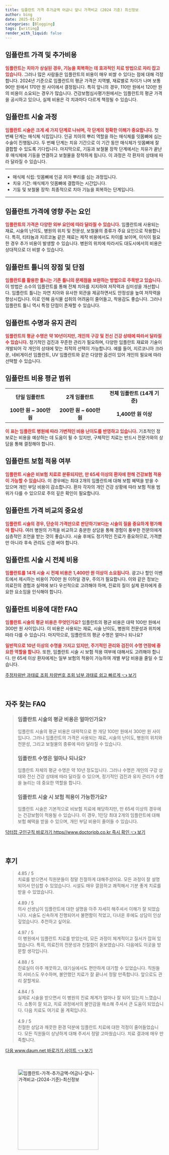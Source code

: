 ```yaml
---
title: 임플란트 가격 추가금액 어금니 앞니 가격비교 (2024 기준) 최신정보
author: bing
date: 2025-01-27
categories: [Blogging]
tags: [writing]
render_with_liquid: false
---
```



<h2 id='임플란트_가격_및_추가비용'>임플란트 가격 및 추가비용</h2>

<p><b><span style="color: #ee2323;">임플란트는 치아가 상실된 경우, 기능을 회복하는 데 효과적인 치료 방법으로 자리 잡고 있습니다.</span></b> 그러나 많은 사람들은 임플란트의 비용이 매우 비쌀 수 있다는 점에 대해 걱정합니다. 2024년 기준으로 임플란트의 평균 가격은 지역별, 재료별로 차이가 나며 보통 90만 원에서 170만 원 사이에서 결정됩니다. 특히 앞니의 경우, 110만 원에서 120만 원의 비용이 소요되는 경우가 많습니다. 건강보험심사평가원에서는 임플란트의 평균 가격을 공시하고 있으나, 실제 비용은 각 치과마다 다르게 책정될 수 있습니다. </p>

<h2 id='임플란트_시술_과정'>임플란트 시술 과정</h2>

<p><b><span style="color: #ee2323;">임플란트 시술은 크게 세 가지 단계로 나뉘며, 각 단계의 정확한 이해가 중요합니다.</span></b> 첫 번째 단계는 매식체 식립입니다. 인공 치아의 뿌리 역할을 하는 매식체를 잇몸뼈에 심는 수술이 진행됩니다. 두 번째 단계는 치유 기간으로 이 기간 동안 매식체가 잇몸뼈에 잘 결합할 수 있도록 기다립니다. 마지막으로, 기둥과 보철물 장착 단계에서는 치유가 끝난 후 매식체에 기둥을 연결하고 보철물을 장착하게 됩니다. 이 과정은 각 환자의 상태에 따라 달라질 수 있습니다.</p>

<hr />

<ul>
    <li>매식체 식립: 잇몸뼈에 인공 치아 뿌리를 심는 과정입니다.</li>
    <li>치유 기간: 매식체가 잇몸뼈에 결합하는 시간입니다.</li>
    <li>기둥 및 보철물 장착: 최종적으로 치아 기능을 회복하는 단계입니다.</li>
</ul>

<hr />

<h2 id='임플란트_가격에_영향_주는_요인'>임플란트 가격에 영향 주는 요인</h2>

<p><b><span style="color: #ee2323;">임플란트의 가격은 다양한 외부 요인에 따라 달라질 수 있습니다.</span></b> 임플란트에 사용되는 재료, 시술의 난이도, 병원의 위치 및 전문성, 보철물의 종류가 주요 요인으로 작용합니다. 특히, 티타늄과 지르코늄 같은 재료는 제작 비용에서도 차이를 보이며, 이식이 필요한 경우 추가 비용이 발생할 수 있습니다. 병원의 위치에 따라서도 대도시에서의 비용은 상대적으로 더 비쌀 수 있습니다.</p>

<h2 id='임플란트_틀니_장점_및_단점'>임플란트 틀니의 장점 및 단점</h2>

<p><b><span style="color: #ee2323;">임플란트를 활용한 틀니는 기존 틀니의 문제점을 보완하는 방법으로 주목받고 있습니다.</span></b> 이 방법은 소수의 임플란트를 통해 전체 치아를 지지하여 저작력과 심미성을 개선합니다. 임플란트 틀니는 자연 치아와 유사한 외관을 제공하면서도 안정성을 높여 저작력을 향상시킵니다. 이로 인해 음식물 섭취의 어려움이 줄어들고, 착용감도 좋습니다. 그러나 임플란트 틀니 역시 특정 단점이 존재할 수 있습니다.</p>

<h2 id='임플란트_수명과_유지관리'>임플란트 수명과 유지 관리</h2>

<p><b><span style="color: #ee2323;">임플란트의 평균 수명은 약 10년이지만, 개인의 구강 및 전신 건강 상태에 따라서 달라질 수 있습니다.</span></b> 정기적인 검진과 꾸준한 관리가 필요하며, 다양한 임플란트 재료와 기술이 개발되어 각 개인의 상태에 맞는 최적의 선택이 가능합니다. 예를 들어, 지르코니아 크라운, 네비게이션 임플란트, UV 임플란트와 같은 다양한 옵션이 있어 개인의 필요에 따라 선택할 수 있습니다. </p>

<h2 id='임플란트_비용_평균_범위'>임플란트 비용 평균 범위</h2>

<table>
    <tr>
        <td style="text-align: center; height: 17px;"><b>단일 임플란트</b></td>
        <td style="text-align: center; height: 17px;"><b>2개 임플란트</b></td>
        <td style="text-align: center; height: 17px;"><b>전체 임플란트 (14개 기준)</b></td>
    </tr>
    <tr>
        <td style="text-align: center; height: 17px;"><b>100만 원 ~ 300만 원</b></td>
        <td style="text-align: center; height: 17px;"><b>200만 원 ~ 600만 원</b></td>
        <td style="text-align: center; height: 17px;"><b>1,400만 원 이상</b></td>
    </tr>
</table>

<p><b><span style="color: #ee2323;">이 표는 임플란트 병원에 따라 가변적인 비용 난이도를 반영하고 있습니다.</span></b> 기초적인 정보로는 비용을 예상하는 데 도움이 될 수 있지만, 구체적인 치료는 반드시 전문가와의 상담을 통해 결정해야 합니다.</p>

<h2 id='임플란트_보험_적용 여부'>임플란트 보험 적용 여부</h2>

<p><b><span style="color: #ee2323;">임플란트 시술은 비보험 치료로 분류되지만, 만 65세 이상의 환자에 한해 건강보험 적용이 가능할 수 있습니다.</span></b> 이 경우에는 최대 2개의 임플란트에 대해 보험 혜택을 받을 수 있으며 개인 부담 비용이 감소합니다. 환자 각자의 개인 건강 상황에 따라 보험 적용 범위가 다를 수 있으므로 주의 깊은 확인이 필요합니다.</p>

<h2 id='임플란트_가격_비교_중요성'>임플란트 가격 비교의 중요성</h2>

<p><b><span style="color: #ee2323;">임플란트 시술의 경우, 단순히 가격만으로 판단하기보다는 시술의 질을 중요하게 평가해야 합니다.</span></b> 여러 병원의 가격을 비교하고 충분한 상담을 통해 경험이 풍부한 전문의에게 심층적인 조언을 받는 것이 좋습니다. 시술 후에도 정기적인 진료가 중요하므로, 가격뿐만 아니라 후속 관리도 신경 써야 합니다.</p>

<h2 id='임플란트_전체_비용'>임플란트 시술 시 전체 비용</h2>

<p><b><span style="color: #ee2323;">임플란트를 14개 시술 시 전체 비용은 1,400만 원 이상이 소요됩니다.</span></b> 광고나 할인 이벤트에서 제시하는 비용이 700만 원 이하일 경우, 주의가 필요합니다. 이와 같은 정보는 의료진의 경험과 실력에 보다 우선적으로 고려해야 하며, 진료의 질이 실제 환자에게 중요한 요소임을 인식해야 합니다.</p>

<h2 id='임플란트_비용에_대한_FAQ'>임플란트 비용에 대한 FAQ</h2>

<p><b><span style="color: #ee2323;">임플란트 시술의 평균 비용은 무엇인가요?</span></b> 임플란트의 평균 비용은 대략 100만 원에서 300만 원 사이입니다. 이 비용은 사용되는 재료, 시술 난이도, 병원의 전문성과 위치에 따라 다를 수 있습니다. 마지막으로, 임플란트의 평균 수명은 얼마나 되나요?</p>

<p><b><span style="color: #ee2323;">일반적으로 10년 이상의 수명을 가지고 있지만, 주기적인 관리와 검진이 수명 연장에 중요한 역할을 합니다.</span></b> 또한, 임플란트 시술 시 보험 적용 여부에 대해서도 고려해야 합니다. 만 65세 이상 환자에게는 일부 보험의 적용이 가능하여 개별 부담 비용을 줄일 수 있습니다.</p>


<p><a class="click-button" title="주정차위반 과태료 조회 차량번호 조회 납부 과태료 쉽고 빠르게" href="https://blackassets.github.io/posts/%EC%A3%BC%EC%A0%95%EC%B0%A8%EC%9C%84%EB%B0%98-%EA%B3%BC%ED%83%9C%EB%A3%8C-%EC%A1%B0%ED%9A%8C-%EC%B0%A8%EB%9F%89%EB%B2%88%ED%98%B8-%EC%A1%B0%ED%9A%8C-%EB%82%A9%EB%B6%80-%EA%B3%BC%ED%83%9C%EB%A3%8C-%EC%89%BD%EA%B3%A0-%EB%B9%A0%EB%A5%B4%EA%B2%8C/" rel="dofollow">주정차위반 과태료 조회 차량번호 조회 납부 과태료 쉽고 빠르게 👈 보기</a></p><br>
<h2 id='자주_찾는_FAQ'>자주 찾는 FAQ</h2>
<div itemscope="" itemtype="https://schema.org/FAQPage">
<blockquote>
<div itemscope="" itemprop="mainEntity" itemtype="https://schema.org/Question">
<h3 itemprop="name">임플란트 시술의 평균 비용은 얼마인가요?</h3>
<div itemscope="" itemprop="acceptedAnswer" itemtype="https://schema.org/Answer">
<span itemprop="text">
<p>임플란트 시술의 평균 비용은 대략적으로 한 개당 100만 원에서 300만 원 사이입니다. 그러나 임플란트의 가격은 사용되는 재료, 시술의 난이도, 병원의 위치와 전문성, 그리고 보철물의 종류에 따라 달라질 수 있습니다.</p>
</span>
</div>
</div>
<div itemscope="" itemprop="mainEntity" itemtype="https://schema.org/Question">
<h3 itemprop="name">임플란트 수명은 얼마나 되나요?</h3>
<div itemscope="" itemprop="acceptedAnswer" itemtype="https://schema.org/Answer">
<span itemprop="text">
<p>임플란트 자체의 평균 수명은 약 10년 정도입니다. 그러나 수명은 개인의 구강 상태와 전신 건강 상태에 따라 달라질 수 있으며, 정기적인 검진과 유지 관리가 수명을 늘리는 데 중요한 역할을 합니다.</p>
</span>
</div>
</div>
<div itemscope="" itemprop="mainEntity" itemtype="https://schema.org/Question">
<h3 itemprop="name">임플란트 시술 시 보험 적용이 가능한가요?</h3>
<div itemscope="" itemprop="acceptedAnswer" itemtype="https://schema.org/Answer">
<span itemprop="text">
<p>임플란트 시술은 기본적으로 비보험 치료에 해당하지만, 만 65세 이상의 경우에는 건강보험이 적용될 수 있습니다. 이 경우, 1인당 최대 2개의 임플란트에 대해 보험 혜택을 받을 수 있으며, 개인 부담 비용이 줄어들 수 있습니다.</p>
</span>
</div>
</div>
</blockquote>
</div>
<p><a class="click-button" title="닥터잡 구인구직 바로가기 https//www.doctorjob.co.kr 즉시 확인" href="https://blackassets.github.io/posts/%EB%8B%A5%ED%84%B0%EC%9E%A1-%EA%B5%AC%EC%9D%B8%EA%B5%AC%EC%A7%81-%EB%B0%94%EB%A1%9C%EA%B0%80%EA%B8%B0-httpswww.doctorjob.co.kr-%EC%A6%89%EC%8B%9C-%ED%99%95%EC%9D%B8/" rel="dofollow">닥터잡 구인구직 바로가기 https//www.doctorjob.co.kr 즉시 확인 👈 보기</a></p><br>
<h2 id='후기'>후기</h2>
<div itemscope itemtype="https://schema.org/Product">
  <blockquote>
  <div itemprop="review" itemscope itemtype="https://schema.org/Review">
      <div itemprop="reviewRating" itemscope itemtype="https://schema.org/Rating"> <span itemprop="ratingValue">4.85</span> / <span itemprop="bestRating">5</span> </div>
      <span itemprop="reviewBody">치료를 받으면서 직원분들이 정말 친절하게 대해주셨어요. 모든 과정이 잘 설명되어서 안심할 수 있었습니다. 시설도 매우 깔끔하고 쾌적해서 기분 좋게 치료를 받을 수 있었습니다.</span>
  </div>
  <br>
  <div itemprop="review" itemscope itemtype="https://schema.org/Review">
      <div itemprop="reviewRating" itemscope itemtype="https://schema.org/Rating"> <span itemprop="ratingValue">4.89</span> / <span itemprop="bestRating">5</span> </div>
      <span itemprop="reviewBody">의사 선생님이 임플란트에 대한 설명을 아주 자세히 해주셔서 이해가 잘 되었습니다. 시술도 신속하게 진행되어서 불편함이 적었고, 다녀온 후에도 상담이 인상 깊었습니다. 추천하고 싶어요.</span>
  </div>
  <br>
  <div itemprop="review" itemscope itemtype="https://schema.org/Review">
      <div itemprop="reviewRating" itemscope itemtype="https://schema.org/Rating"> <span itemprop="ratingValue">4.97</span> / <span itemprop="bestRating">5</span> </div>
      <span itemprop="reviewBody">이 병원에서 임플란트 치료를 받았는데, 모든 과정이 체계적이고 질서가 잡혀 있었습니다. 특히, 의료진의 전문성과 친절함이 돋보였습니다. 다음에도 이곳을 방문할 생각입니다.</span>
  </div>
  <br>
  <div itemprop="review" itemscope itemtype="https://schema.org/Review">
      <div itemprop="reviewRating" itemscope itemtype="https://schema.org/Rating"> <span itemprop="ratingValue">4.88</span> / <span itemprop="bestRating">5</span> </div>
      <span itemprop="reviewBody">진료실이 아주 깨끗하고, 대기실에서도 편안하게 대기할 수 있었습니다. 직원들의 서비스도 우수하며, 불안했던 치료가 잘 끝나서 정말 만족합니다. 앞으로도 관리 잘할게요.</span>
  </div>
  <br>
  <div itemprop="review" itemscope itemtype="https://schema.org/Review">
      <div itemprop="reviewRating" itemscope itemtype="https://schema.org/Rating"> <span itemprop="ratingValue">4.84</span> / <span itemprop="bestRating">5</span> </div>
      <span itemprop="reviewBody">실제로 시술을 받으면서 이 병원의 진료 체계가 얼마나 잘 되어 있는지 느꼈습니다. 소통이 잘 되고, 치료 과정에서의 불안감을 해소해 주셔서 큰 도움이 되었습니다. 다음 치료도 여기로 올 계획입니다.</span>
  </div>
  <br>
  <div itemprop="review" itemscope itemtype="https://schema.org/Review">
      <div itemprop="reviewRating" itemscope itemtype="https://schema.org/Rating"> <span itemprop="ratingValue">4.9</span> / <span itemprop="bestRating">5</span> </div>
      <span itemprop="reviewBody">친절한 상담과 깨끗한 환경 덕분에 임플란트 치료에 대한 걱정이 줄어들었습니다. 모든 직원들이 상냥하게 대해 주셔서 정말 고마웠습니다. 치료 결과에 매우 만족합니다.</span>
  </div>
  </blockquote>
</div>
<p><a class="click-button" title="다음 www.daum.net 바로가기 사이트" href="https://blackassets.github.io/posts/%EB%8B%A4%EC%9D%8C-www.daum.net-%EB%B0%94%EB%A1%9C%EA%B0%80%EA%B8%B0-%EC%82%AC%EC%9D%B4%ED%8A%B8/" rel="dofollow">다음 www.daum.net 바로가기 사이트 👈 보기</a></p><br>
<figure class="image"><img src="https://blackassets.github.io/assets/img/thumbnail/임플란트-가격-추가금액-어금니-앞니-가격비교-(2024-기준)-최신정보.webp" alt="임플란트-가격-추가금액-어금니-앞니-가격비교-(2024-기준)-최신정보" width="256" height="256"></figure>